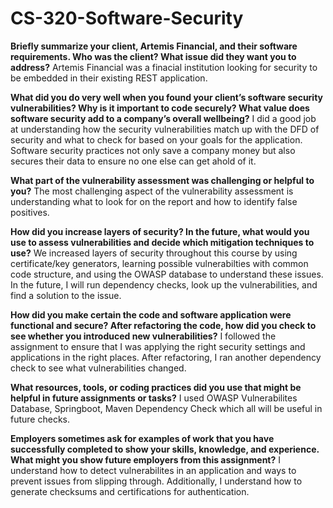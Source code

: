 # CS-320-Software-Security

**Briefly summarize your client, Artemis Financial, and their software requirements. Who was the client? What issue did they want you to address?**
Artemis Financial was a finacial institution looking for security to be embedded in their existing REST application.

**What did you do very well when you found your client’s software security vulnerabilities? Why is it important to code securely? What value does software security add to a company’s overall wellbeing?**
I did a good job at understanding how the security vulnerabilities match up with the DFD of security and what to check for based on your goals for the application. Software security practices not only save a company money but also secures their data to ensure no one else can get ahold of it.

**What part of the vulnerability assessment was challenging or helpful to you?**
The most challenging aspect of the vulnerability assessment is understanding what to look for on the report and how to identify false positives.

**How did you increase layers of security? In the future, what would you use to assess vulnerabilities and decide which mitigation techniques to use?**
We increased layers of security throughout this course by using certificate/key generators, learning possible vulnerabilties with common code structure, and using the OWASP database to understand these issues. In the future, I will run dependency checks, look up the vulnerabilities, and find a solution to the issue.

**How did you make certain the code and software application were functional and secure? After refactoring the code, how did you check to see whether you introduced new vulnerabilities?**
I followed the assignment to ensure that I was applying the right security settings and applications in the right places. After refactoring, I ran another dependency check to see what vulnerabilities changed.

**What resources, tools, or coding practices did you use that might be helpful in future assignments or tasks?**
I used OWASP Vulnerabilites Database, Springboot, Maven Dependency Check which all will be useful in future checks.

**Employers sometimes ask for examples of work that you have successfully completed to show your skills, knowledge, and experience. What might you show future employers from this assignment?**
I understand how to detect vulnerabilites in an application and ways to prevent issues from slipping through. Additionally, I understand how to generate checksums and certifications for authentication.
